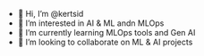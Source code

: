 - 👋 Hi, I’m @kertsid
- 👀 I’m interested in AI & ML andn MLOps
- 🌱 I’m currently learning MLOps tools and Gen AI
- 💞️ I’m looking to collaborate on ML & AI projects

<!---
kertsid/kertsid is a ✨ special ✨ repository because its `README.md` (this file) appears on your GitHub profile.
You can click the Preview link to take a look at your changes.
--->
